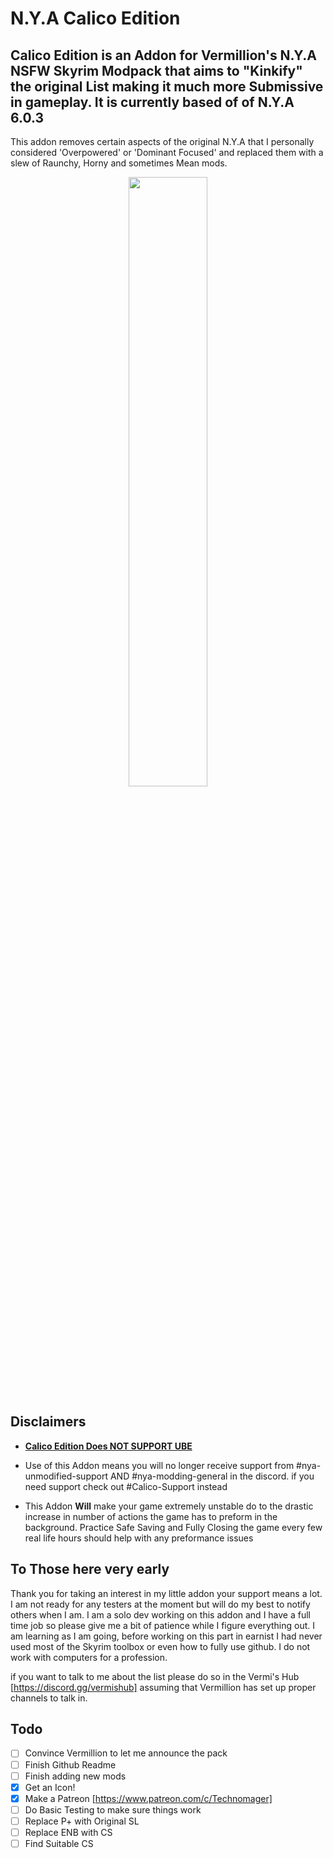 <p align="center">
 
# N.Y.A Calico Edition
</p>

## Calico Edition is an Addon for Vermillion's N.Y.A NSFW Skyrim Modpack that aims to "Kinkify" the original List making it much more Submissive in gameplay. It is currently based of of N.Y.A 6.0.3

This addon removes certain aspects of the original N.Y.A that I personally considered 'Overpowered' or 'Dominant Focused' and replaced them with a slew of Raunchy, Horny and sometimes Mean mods. 

<p align="center">
   <img src="https://media.discordapp.net/attachments/1361900507744043109/1362852738165117180/NYA_ICON_NSFW_.png?ex=6803e705&is=68029585&hm=954e882cbc374b7916ff1b07813eb62ed299bc364bfd5f12565f4736081cca97&=&format=webp&quality=lossless&width=960&height=960" width=50% height=50%>
</p>

## Disclaimers
 - <ins>**Calico Edition Does NOT SUPPORT UBE**</ins>

- Use of this Addon means you will no longer receive support from #nya-unmodified-support AND #nya-modding-general in the discord. if you need support check out #Calico-Support instead

- This Addon **Will** make your game extremely unstable do to the drastic increase in number of actions the game has to preform in the background. Practice Safe Saving and Fully Closing the game every few real life hours should help with any preformance issues

## To Those here very early
Thank you for taking an interest in my little addon your support means a lot. I am not ready for any testers at the moment but will do my best to notify others when I am. I am a solo dev working on this addon and I have a full time job so please give me a bit of patience while I figure everything out. I am learning as I am going, before working on this part in earnist I had never used most of the Skyrim toolbox or even how to fully use github. I do not work with computers for a profession.

if you want to talk to me about the list please do so in the Vermi's Hub [https://discord.gg/vermishub] assuming that Vermillion has set up proper channels to talk in.

## Todo

- [ ] Convince Vermillion to let me announce the pack
- [ ] Finish Github Readme
- [ ] Finish adding new mods
- [X] Get an Icon!
- [X] Make a Patreon [https://www.patreon.com/c/Technomager]
- [ ] Do Basic Testing to make sure things work
- [ ] Replace P+ with Original SL
- [ ] Replace ENB with CS
- [ ] Find Suitable CS
